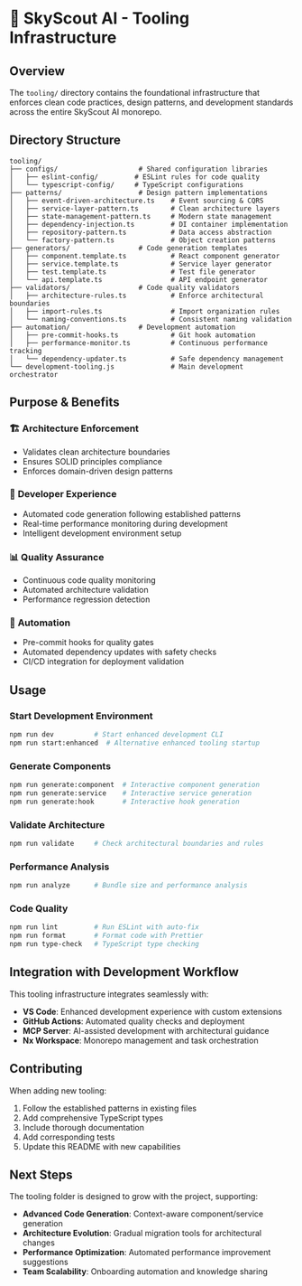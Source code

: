 # 🔧 SkyScout AI - Tooling Infrastructure

## Overview

The `tooling/` directory contains the foundational infrastructure that enforces clean code practices, design patterns, and development standards across the entire SkyScout AI monorepo.

## Directory Structure

```
tooling/
├── configs/                    # Shared configuration libraries
│   ├── eslint-config/         # ESLint rules for code quality
│   └── typescript-config/     # TypeScript configurations
├── patterns/                   # Design pattern implementations
│   ├── event-driven-architecture.ts    # Event sourcing & CQRS
│   ├── service-layer-pattern.ts        # Clean architecture layers
│   ├── state-management-pattern.ts     # Modern state management
│   ├── dependency-injection.ts         # DI container implementation
│   ├── repository-pattern.ts           # Data access abstraction
│   └── factory-pattern.ts              # Object creation patterns
├── generators/                 # Code generation templates
│   ├── component.template.ts           # React component generator
│   ├── service.template.ts             # Service layer generator
│   ├── test.template.ts                # Test file generator
│   └── api.template.ts                 # API endpoint generator
├── validators/                 # Code quality validators
│   ├── architecture-rules.ts           # Enforce architectural boundaries
│   ├── import-rules.ts                 # Import organization rules
│   └── naming-conventions.ts           # Consistent naming validation
├── automation/                 # Development automation
│   ├── pre-commit-hooks.ts             # Git hook automation
│   ├── performance-monitor.ts          # Continuous performance tracking
│   └── dependency-updater.ts           # Safe dependency management
└── development-tooling.js              # Main development orchestrator
```

## Purpose & Benefits

### 🏗️ **Architecture Enforcement**

- Validates clean architecture boundaries
- Ensures SOLID principles compliance
- Enforces domain-driven design patterns

### 🚀 **Developer Experience**

- Automated code generation following established patterns
- Real-time performance monitoring during development
- Intelligent development environment setup

### 📊 **Quality Assurance**

- Continuous code quality monitoring
- Automated architecture validation
- Performance regression detection

### 🔄 **Automation**

- Pre-commit hooks for quality gates
- Automated dependency updates with safety checks
- CI/CD integration for deployment validation

## Usage

### Start Development Environment

```bash
npm run dev          # Start enhanced development CLI
npm run start:enhanced  # Alternative enhanced tooling startup
```

### Generate Components

```bash
npm run generate:component  # Interactive component generation
npm run generate:service    # Interactive service generation
npm run generate:hook       # Interactive hook generation
```

### Validate Architecture

```bash
npm run validate     # Check architectural boundaries and rules
```

### Performance Analysis

```bash
npm run analyze      # Bundle size and performance analysis
```

### Code Quality

```bash
npm run lint         # Run ESLint with auto-fix
npm run format       # Format code with Prettier
npm run type-check   # TypeScript type checking
```

## Integration with Development Workflow

This tooling infrastructure integrates seamlessly with:

- **VS Code**: Enhanced development experience with custom extensions
- **GitHub Actions**: Automated quality checks and deployment
- **MCP Server**: AI-assisted development with architectural guidance
- **Nx Workspace**: Monorepo management and task orchestration

## Contributing

When adding new tooling:

1. Follow the established patterns in existing files
2. Add comprehensive TypeScript types
3. Include thorough documentation
4. Add corresponding tests
5. Update this README with new capabilities

## Next Steps

The tooling folder is designed to grow with the project, supporting:

- **Advanced Code Generation**: Context-aware component/service generation
- **Architecture Evolution**: Gradual migration tools for architectural changes
- **Performance Optimization**: Automated performance improvement suggestions
- **Team Scalability**: Onboarding automation and knowledge sharing
